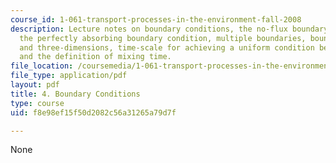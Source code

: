 ```yaml
---
course_id: 1-061-transport-processes-in-the-environment-fall-2008
description: Lecture notes on boundary conditions, the no-flux boundary conditions,
  the perfectly absorbing boundary condition, multiple boundaries, boundaries in two-
  and three-dimensions, time-scale for achieving a uniform condition between boundaries,
  and the definition of mixing time.
file_location: /coursemedia/1-061-transport-processes-in-the-environment-fall-2008/f8e98ef15f50d2082c56a31265a79d7f_boundaries.pdf
file_type: application/pdf
layout: pdf
title: 4. Boundary Conditions
type: course
uid: f8e98ef15f50d2082c56a31265a79d7f

---
```

None